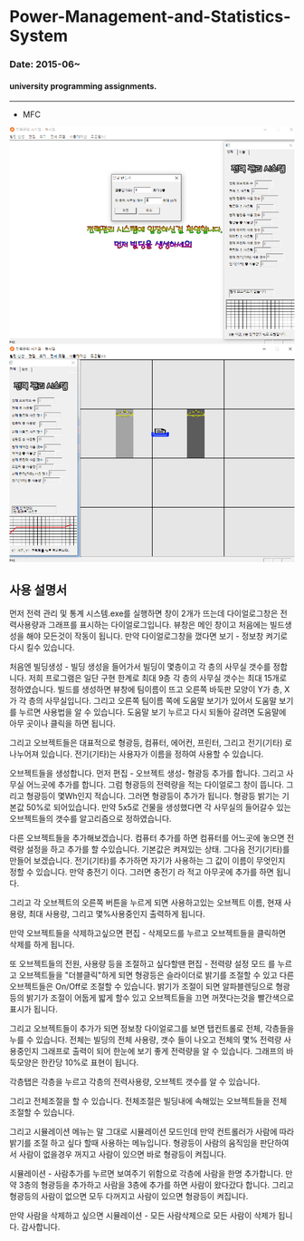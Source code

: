 Power-Management-and-Statistics-System
===
### Date: 2015-06~
#### university programming assignments.
-------------
- MFC


![screenshot1](./1.png)
![screenshot1](./2.png)
## 사용 설명서
먼저 전력 관리 및 통계 시스템.exe를 실행하면 창이 2개가 뜨는데
다이얼로그창은 전력사용량과 그래프를 표시하는 다이얼로그입니다.
뷰창은 메인 창이고 처음에는 빌드생성을 해야 모든것이 작동이 됩니다.
만약 다이얼로그창을 껐다면 보기 - 정보창 켜기로 다시 킬수 있습니다.

처음엔 빌딩생성 - 빌딩 생성을 들어가서 빌딩이 몇층이고 각 층의 사무실 갯수를
정합니다. 저희 프로그램은 일단 구현 한계로 최대 9층 각 층의 사무실 갯수는 
최대 15개로 정하였습니다. 빌드를 생성하면 뷰창에 팀이름이 뜨고 
오른쪽 바둑판 모양이 Y가 층, X가 각 층의 사무실입니다. 그리고 오른쪽
팀이름 쪽에 도움말 보기가 있어서 도움말 보기를 누르면 사용법을
알 수 있습니다. 도움말 보기 누르고 다시 되돌아 갈려면 도움말에 아무 곳이나
클릭을 하면 됩니다.

그리고 오브젝트들은 대표적으로 형광등, 컴퓨터, 에어컨, 프린터, 그리고 전기(기타)
로 나누어져 있습니다. 전기(기타)는 사용자가 이름을 정하여 사용할 수 있습니다.

오브젝트들을 생성합니다. 먼저 편집 - 오브젝트 생성- 형광등 추가를 합니다.
그리고 사무실 어느곳에 추가를 합니다. 그럼 형광등의 전력량을 적는 다이얼로그
창이 뜹니다. 그리고 형광등이 몇Wh인지 적습니다. 그러면 형광등이 추가가 됩니다.
형광등 밝기는 기본값 50%로 되어있습니다. 만약 5x5로 건물을 생성했다면 각
사무실의 들어갈수 있는 오브젝트들의 갯수를 알고리즘으로 정하였습니다.

다른 오브젝트들을 추가해보겠습니다. 컴퓨터 추가를 하면 컴퓨터를 어느곳에
놓으면 전력량 설정을 하고 추가를 할 수있습니다. 기본값은 켜져있는 상태.
그다음 전기(기타)를 만들어 보겠습니다. 전기(기타)를 추가하면 자기가 사용하는
그 값이 이름이 무엇인지 정할 수 있습니다. 만약 충전기 이다. 그러면 충전기
라 적고 아무곳에 추가를 하면 됩니다. 

그리고 각 오브젝트의 오른쪽 버튼을 누르게 되면 사용하고있는 오브젝트 이름, 
현재 사용량, 최대 사용량, 그리고 몇%사용중인지 출력하게 됩니다.

만약 오브젝트들을 삭제하고싶으면 편집 - 삭제모드를 누르고 오브젝트들을
클릭하면 삭제를 하게 됩니다. 

또 오브젝트들의 전원, 사용량 등을 조절하고 싶다할땐 편집 - 전력량 설정 모드
를 누르고 오브젝트들을 "더블클릭"하게 되면 형광등은 슬라이더로 밝기를 
조절할 수 있고 다른 오브젝트들은 On/Off로 조절할 수 있습니다.
밝기가 조절이 되면 알파블렌딩으로 형광등의 밝기가 조절이 어둡게 밟게 할수 있고
오브젝트들을 끄면 꺼졋다는것을 빨간색으로 표시가 됩니다.

그리고 오브젝트들이 추가가 되면 정보창 다이얼로그를 보면 탭컨트롤로
전체, 각층들을 누를 수 있습니다. 전체는 빌딩의 전체 사용량, 갯수 들이
나오고 전체의 몇% 전력량 사용중인지 그래프로 출력이 되어 한눈에 보기 좋게
전력량을 알 수 있습니다. 그래프의 바둑모양은 한칸당 10%로 표현이 됩니다.

각층탭은 각층을 누르고 각층의 전력사용량, 오브젝트 갯수를 알 수 있습니다.


그리고 전체조절을 할 수 있습니다. 전체조절은 빌딩내에 속해있는 오브젝트들을
전체 조절할 수 있습니다.

그리고 시뮬레이션 메뉴는 말 그대로 시뮬레이션 모드인데 만약 컨트롤러가 
사람에 따라 밝기를 조절 하고 싶다 할때 사용하는 메뉴입니다.
형광등이 사람의 움직임을 판단하여서 사람이 없을경우 꺼지고 사람이 있으면
바로 형광등이 켜집니다. 

시뮬레이션 - 사람추가를 누르면 보여주기 위함으로 각층에 사람을 한명 추가합니다.
만약 3층의 형광등을 추가하고 사람을 3층에 추가를 하면 사람이 왔다갔다 합니다.
그리고 형광등의 사람이 없으면 모두 다꺼지고 사람이 있으면 형광등이 켜집니다.

만약 사람을 삭제하고 싶으면 시뮬레이션 -  모든 사람삭제으로 모든 사람이 삭제가
됩니다. 감사합니다.

